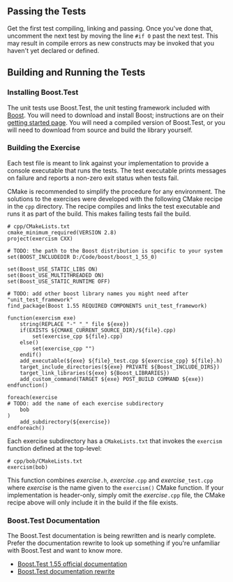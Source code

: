 ## Passing the Tests

Get the first test compiling, linking and passing.  Once you've done that,
uncomment the next test by moving the line `#if 0` past the next test.
This may result in compile errors as new constructs may be invoked that
you haven't yet declared or defined.

## Building and Running the Tests

### Installing Boost.Test

The unit tests use Boost.Test, the unit testing framework included with
[Boost](http://www.boost.org/index.html).  You will need to download and
install Boost; instructions are on their
[getting started page](http://www.boost.org/doc/libs/release/more/getting_started/index.html).
You will need a compiled version of Boost.Test, or you will need to download
from source and build the library yourself.

### Building the Exercise

Each test file is meant to link against your implementation to provide a
console executable that runs the tests.  The test executable prints messages
on failure and reports a non-zero exit status when tests fail.

CMake is recommended to simplify the procedure for any environment.  The
solutions to the exercises were developed with the following CMake recipe in the
`cpp` directory.  The recipe compiles and links the test executable and
runs it as part of the build.  This makes failing tests fail the build.

```
# cpp/CMakeLists.txt
cmake_minimum_required(VERSION 2.8)
project(exercism CXX)

# TODO: the path to the Boost distribution is specific to your system
set(BOOST_INCLUDEDIR D:/Code/boost/boost_1_55_0)

set(Boost_USE_STATIC_LIBS ON)
set(Boost_USE_MULTITHREADED ON)
set(Boost_USE_STATIC_RUNTIME OFF)

# TODO: add other boost library names you might need after "unit_test_framework"
find_package(Boost 1.55 REQUIRED COMPONENTS unit_test_framework)

function(exercism exe)
    string(REPLACE "-" "_" file ${exe})
    if(EXISTS ${CMAKE_CURRENT_SOURCE_DIR}/${file}.cpp)
        set(exercise_cpp ${file}.cpp)
    else()
        set(exercise_cpp "")
    endif()
    add_executable(${exe} ${file}_test.cpp ${exercise_cpp} ${file}.h)
    target_include_directories(${exe} PRIVATE ${Boost_INCLUDE_DIRS})
    target_link_libraries(${exe} ${Boost_LIBRARIES})
    add_custom_command(TARGET ${exe} POST_BUILD COMMAND ${exe})
endfunction()

foreach(exercise
# TODO: add the name of each exercise subdirectory
    bob
)
    add_subdirectory(${exercise})
endforeach()
```

Each exercise subdirectory has a `CMakeLists.txt` that invokes the `exercism`
function defined at the top-level:

```
# cpp/bob/CMakeLists.txt
exercism(bob)
```

This function combines *exercise*`.h`, *exercise*`.cpp` and *exercise*`_test.cpp`
where *exercise* is the name given to the `exercism()` CMake function.  If your
implementation is header-only, simply omit the *exercise*`.cpp` file, the CMake
recipe above will only include it in the build if the file exists.

### Boost.Test Documentation

The Boost.Test documentation is being rewritten and is nearly complete.
Prefer the documentation rewrite to look up something if you're unfamiliar
with Boost.Test and want to know more.
* [Boost.Test 1.55 official documentation](http://www.boost.org/doc/libs/1_55_0/libs/test/doc/html/index.html)
* [Boost.Test documentation rewrite](http://user.xmission.com/~legalize/boost.test/)
